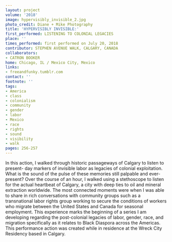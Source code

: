 ```yaml
---
layout: project
volume: '2018'
image: hypervisibly_invisible_2.jpg
photo_credit: Diane + Mike Photography
title: 'HYPERVISIBLY INVISIBLE:'
first_performed: LISTENING TO COLONIAL LEGACIES
place: ''
times_performed: first performed on July 20, 2018
contributor: STEPHEN AVENUE WALK, CALGARY, CANADA
collaborators:
- CATRON BOOKER
home: Chicago, IL / Mexico City, Mexico
links:
- freeandfunky.tumblr.com
contact: ''
footnote: ''
tags:
- America
- class
- colonialism
- community
- gender
- labor
- Mexico
- race
- rights
- sound
- visibility
- walk
pages: 256-257
---
```


In this action, I walked through historic passageways of Calgary to listen to present- day markers of invisible labor as legacies of colonial exploitation. What is the sound of the pulse of these memories still palpable and ever-present? Over the course of an hour, I walked using a stethoscope to listen for the actual heartbeat of Calgary, a city with deep ties to oil and mineral extraction worldwide. The most connected moments were when I was able to share in rich conversations with community groups such as a transnational labor rights group working to secure the conditions of workers who migrate between the United States and Canada for seasonal employment. This experience marks the beginning of a series I am developing regarding the post-colonial legacies of labor, gender, race, and migration specifically as it relates to Black Diaspora across the Americas. This performance action was created while in residence at the Wreck City Residency based in Calgary.
